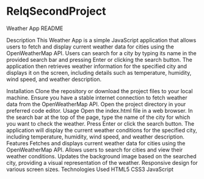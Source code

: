 # RelqSecondProject

Weather App README

Description
This Weather App is a simple JavaScript application that allows users to fetch and display current weather data for cities using the OpenWeatherMap API. Users can search for a city by typing its name in the provided search bar and pressing Enter or clicking the search button. The application then retrieves weather information for the specified city and displays it on the screen, including details such as temperature, humidity, wind speed, and weather description.

Installation
Clone the repository or download the project files to your local machine.
Ensure you have a stable internet connection to fetch weather data from the OpenWeatherMap API.
Open the project directory in your preferred code editor.
Usage
Open the index.html file in a web browser.
In the search bar at the top of the page, type the name of the city for which you want to check the weather.
Press Enter or click the search button.
The application will display the current weather conditions for the specified city, including temperature, humidity, wind speed, and weather description.
Features
Fetches and displays current weather data for cities using the OpenWeatherMap API.
Allows users to search for cities and view their weather conditions.
Updates the background image based on the searched city, providing a visual representation of the weather.
Responsive design for various screen sizes.
Technologies Used
HTML5
CSS3
JavaScript
